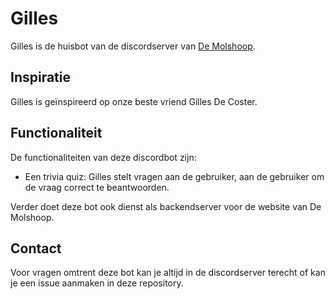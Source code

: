 # Gilles

Gilles is de huisbot van de discordserver van [De Molshoop](https://discord.gg/GaJGs2vWCc).

## Inspiratie
Gilles is geïnspireerd op onze beste vriend Gilles De Coster.

## Functionaliteit
De functionaliteiten van deze discordbot zijn:
- Een trivia quiz: Gilles stelt vragen aan de gebruiker, aan de gebruiker om de vraag correct te beantwoorden.

Verder doet deze bot ook dienst als backendserver voor de website van De Molshoop.

## Contact
Voor vragen omtrent deze bot kan je altijd in de discordserver terecht of kan je een issue aanmaken in deze repository.
